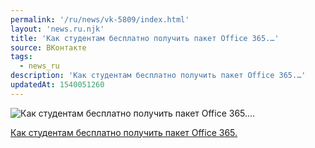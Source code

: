 ```yaml
---
permalink: '/ru/news/vk-5809/index.html'
layout: 'news.ru.njk'
title: 'Как студентам бесплатно получить пакет Office 365.…'
source: ВКонтакте
tags:
  - news_ru
description: 'Как студентам бесплатно получить пакет Office 365.…'
updatedAt: 1540051260
---
```

![Как студентам бесплатно получить пакет Office 365.…](https://sun9-74.userapi.com/impf/c849024/v849024318/86afb/d5OY130Z8XU.jpg?size=1200x900&quality=96&proxy=1&sign=fb7990f2cc78668f6e319d5a7040d337&c_uniq_tag=GehleiToCCTUf8FqRzQVb0ddMfeAYpmLq1-id97mqmg&type=album)

[Как студентам бесплатно получить пакет Office 365.](https://m.vk.com/@physvsu-office-365-dlya-studentov)
